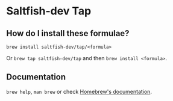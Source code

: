 # Saltfish-dev Tap

## How do I install these formulae?

`brew install saltfish-dev/tap/<formula>`

Or `brew tap saltfish-dev/tap` and then `brew install <formula>`.

## Documentation

`brew help`, `man brew` or check [Homebrew's documentation](https://docs.brew.sh).
